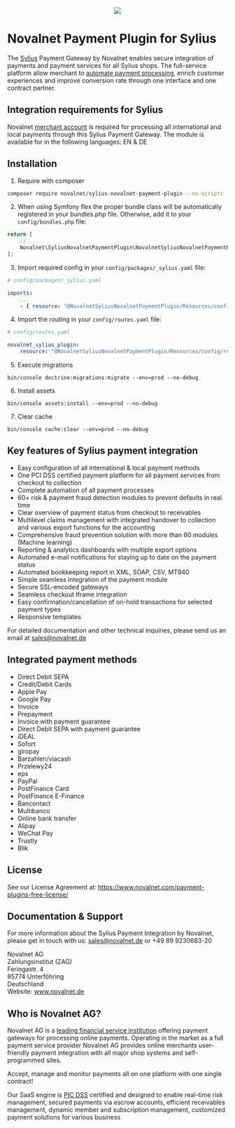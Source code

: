 <p align="center">
    <a href="https://www.novalnet.com/" target="_blank">
        <img src="https://demo.sylius.com/assets/shop/img/logo.png" />
    </a>
</p>

# Novalnet Payment Plugin for Sylius
The [Sylius](https://www.novalnet.com/modul/) Payment Gateway by Novalnet enables secure integration of payments and payment services for all Sylius shops. The full-service platform allow merchant to [automate payment processing](https://www.novalnet.de/produkte), enrich customer experiences and improve conversion rate through one interface and one contract partner.

## Integration requirements for Sylius
Novalnet [merchant account](https://www.novalnet.de/) is required for processing all international and local payments through this Sylius Payment Gateway. The module is available for in the following languages: EN & DE

## Installation

1. Require with composer

```bash
composer require novalnet/sylius-novalnet-payment-plugin --no-scripts
```
2. When using Symfony flex the proper bundle class will be automatically registered in your bundles.php file. Otherwise, add it to your `config/bundles.php` file:

```php
return [
    // ...
    Novalnet\SyliusNovalnetPaymentPlugin\NovalnetSyliusNovalnetPaymentPlugin::class => ['all' => true],
];
```

3. Import required config in your `config/packages/_sylius.yaml` file:

```yaml
# config/packages/_sylius.yaml

imports:
    ...
    - { resource: "@NovalnetSyliusNovalnetPaymentPlugin/Resources/config/config.yaml" }
```

4. Import the routing in your `config/routes.yaml` file:

```yaml
# config/routes.yaml

novalnet_sylius_plugin:
    resource: "@NovalnetSyliusNovalnetPaymentPlugin/Resources/config/routing.yaml"
```
5. Execute migrations

```
bin/console doctrine:migrations:migrate --env=prod --no-debug
```

6. Install assets

```
bin/console assets:install --env=prod --no-debug
```

7. Clear cache

```
bin/console cache:clear --env=prod --no-debug
```
## Key features of Sylius payment integration
- Easy configuration of all international & local payment methods
- One PCI DSS certified payment platform for all payment services from checkout to collection
- Complete automation of all payment processes
- 60+ risk & payment fraud detection modules to prevent defaults in real time
- Clear overview of payment status from checkout to receivables
- Multilevel claims management with integrated handover to collection and various export functions for the accounting
- Comprehensive fraud prevention solution with more than 60 modules (Machine learning)
- Reporting & analytics dashboards with multiple export options
- Automated e-mail notifications for staying up to date on the payment status
- Automated bookkeeping report in XML, SOAP, CSV, MT940
- Simple seamless integration of the payment module
- Secure SSL-encoded gateways
- Seamless checkout Iframe integration
- Easy confirmation/cancellation of on-hold transactions for selected payment types
- Responsive templates

For detailed documentation and other technical inquiries, please send us an email at [sales@novalnet.de](mailto:sales@novalnet.de)

## Integrated payment methods
- Direct Debit SEPA
- Credit/Debit Cards
- Apple Pay
- Google Pay
- Invoice
- Prepayment
- Invoice with payment guarantee
- Direct Debit SEPA with payment guarantee
- iDEAL
- Sofort
- giropay
- Barzahlen/viacash
- Przelewy24
- eps
- PayPal
- PostFinance Card
- PostFinance E-Finance
- Bancontact
- Multibanco
- Online bank transfer
- Alipay
- WeChat Pay
- Trustly
- Blik

## License
See our License Agreement at: https://www.novalnet.com/payment-plugins-free-license/

## Documentation & Support
For more information about the Sylius Payment Integration by Novalnet, please get in touch with us: sales@novalnet.de or +49 89 9230683-20

Novalnet AG<br>
Zahlungsinstitut (ZAG)<br>
Feringastr. 4<br>
85774 Unterföhring<br>
Deutschland<br>
Website: www.novalnet.de

## Who is Novalnet AG?
Novalnet AG is a [leading financial service institution](https://www.novalnet.de/zahlungsinstitut) offering payment gateways for processing online payments. Operating in the market as a full payment service provider Novalnet AG provides online merchants user-friendly payment integration with all major shop systems and self-programmed sites.

Accept, manage and monitor payments all on one platform with one single contract!

Our SaaS engine is [PIC DSS](https://www.novalnet.de/pci-dss-zertifizierung) certified and designed to enable real-time risk management, secured payments via escrow accounts, efficient receivables management, dynamic member and subscription management, customized payment solutions for various business